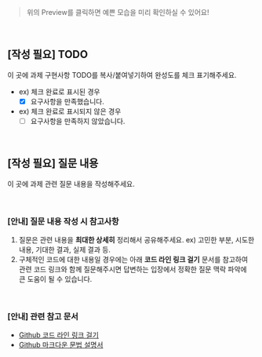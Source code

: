 > 위의 Preview를 클릭하면 예쁜 모습을 미리 확인하실 수 있어요!

<br/>

## [작성 필요] TODO

이 곳에 과제 구현사항 TODO를 복사/붙여넣기하여 완성도를 체크 표기해주세요.

- ex) 체크 완료로 표시된 경우
  - [x] 요구사항을 만족했습니다.
- ex) 체크 완료로 표시되지 않은 경우
  - [ ] 요구사항을 만족하지 않았습니다.

<br/>

## [작성 필요] 질문 내용

이 곳에 과제 관련 질문 내용을 작성해주세요.

<br/>

### [안내] 질문 내용 작성 시 참고사항

1. 질문은 관련 내용을 **최대한 상세히** 정리해서 공유해주세요. ex) 고민한 부분, 시도한 내용, 기대한 결과, 실제 결과 등.
2. 구체적인 코드에 대한 내용일 경우에는 아래 **코드 라인 링크 걸기** 문서를 참고하여 관련 코드 링크와 함께 질문해주시면 답변하는 입장에서 정확한 질문 맥락 파악에 큰 도움이 될 수 있습니다.

<br/>

### [안내] 관련 참고 문서

- [Github 코드 라인 링크 걸기](https://docs.github.com/ko/get-started/writing-on-github/working-with-advanced-formatting/creating-a-permanent-link-to-a-code-snippet)
- [Github 마크다운 문법 설명서](https://docs.github.com/ko/get-started/writing-on-github/getting-started-with-writing-and-formatting-on-github/basic-writing-and-formatting-syntax)
